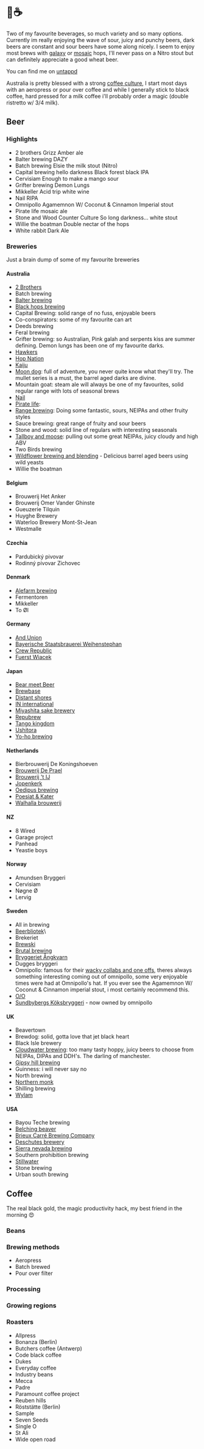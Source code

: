 # 🍺☕️

Two of my favourite beverages, so much variety and so many options. Currently im really enjoying the wave of sour, juicy and punchy beers, dark beers are constant and sour beers have some along nicely. I seem to enjoy most brews with [galaxy](https://www.hops.com.au/project/galaxy/) or [mosaic](https://www.cleverbrewing.com.au/mosaic-hops.html) hops, I'll never pass on a Nitro stout but can definitely appreciate a good wheat beer.

You can find me on [untappd](https://untappd.com/user/motorikpulse)

Australia is pretty blessed with a strong [coffee culture](https://www.broadsheet.com.au/melbourne/food-and-drink/article/guide-melbournes-oddest-coffee-orders), I start most days with an aeropress or pour over coffee and while I generally stick to black coffee, hard pressed for a milk coffee i'll probably order a magic (double ristretto w/ 3/4 milk).

## Beer

### Highlights

- 2 brothers Grizz Amber ale
- Balter brewing DAZY
- Batch brewing Elsie the milk stout (Nitro)
- Capital brewing hello darkness Black forest black IPA
- Cervisiam Enough to make a mango sour
- Grifter brewing Demon Lungs
- Mikkeller Acid trip white wine
- Nail RIPA
- Omnipollo Agamemnon W/ Coconut & Cinnamon Imperial stout
- Pirate life mosaic ale
- Stone and Wood Counter Culture So long darkness... white stout
- Willie the boatman Double nectar of the hops
- White rabbit Dark Ale

### Breweries

Just a brain dump of some of my favourite breweries

#### Australia

- [2 Brothers](http://2brothers.com.au/)
- Batch brewing
- [Balter brewing](http://www.balter.com.au/)
- [Black hops brewing](http://blackhops.com.au/)
- Capital Brewing: solid range of no fuss, enjoyable beers
- Co-conspirators: some of my favourite can art
- Deeds brewing
- Feral brewing
- Grifter brewing: so Australian, Pink galah and serpents kiss are summer defining. Demon lungs has been one of my favourite darks.
- [Hawkers](http://www.hawkers.beer/)
- [Hop Nation](http://www.hopnation.com.au/)
- [Kaiju](http://www.kaijubeer.com.au/)
- [Moon dog](http://moondogbrewing.com.au/): full of adventure, you never quite know what they'll try. The mullet series is a must, the barrel aged darks are divine.
- Mountain goat: steam ale will always be one of my favourites, solid regular range with lots of seasonal brews
- [Nail](http://www.nailbrewing.com.au/)
- [Pirate life](http://www.piratelife.com.au/):
- [Range brewing](https://www.rangebrewing.com/): Doing some fantastic, sours, NEIPAs and other fruity styles
- Sauce brewing: great range of fruity and sour beers
- Stone and wood: solid line of regulars with interesting seasonals
- [Tallboy and moose](http://www.tallboyandmoose.com/): pulling out some great NEIPAs, juicy cloudy and high ABV
- Two Birds brewing
- [Wildflower brewing and blending](https://wildflowerbeer.com/) - Delicious barrel aged beers using wild yeasts
- Willie the boatman

#### Belgium

- Brouwerij Het Anker
- Brouwerij Omer Vander Ghinste
- Gueuzerie Tilquin
- Huyghe Brewery
- Waterloo Brewery Mont-St-Jean
- Westmalle

#### Czechia

- Pardubický pivovar
- Rodinný pivovar Zichovec

#### Denmark

- [Alefarm brewing](http://alefarm.dk/)
- Fermentoren
- Mikkeller
- To Øl

#### Germany

- [And Union](http://www.andunion.com/)
- [Bayerische Staatsbrauerei Weihenstephan](http://www.weihenstephaner.de/)
- [Crew Republic](http://www.crewrepublic.de/)
- [Fuerst Wiacek](http://www.fuerstwiacek.com/)

#### Japan

- [Bear meet Beer](https://untappd.com/w/bear-meet-beer/371564)
- [Brewbase](http://instagram.com/brewbase_beer)
- [Distant shores](http://www.distantshoresbrewing.com/)
- [IN international](http://www.rokko-beer.com/)
- [Miyashita sake brewery](https://untappd.com/w/miyashita-sake-brewery/20720)
- [Repubrew](http://repubrew.com/index.html)
- [Tango kingdom](https://tango-kingdom.com/)
- [Ushitora](https://untappd.com/w/ushitora-brewery/158050)
- [Yo-ho brewing](http://www.yonasato.com/)

#### Netherlands

- Bierbrouwerij De Koningshoeven
- [Brouwerij De Prael](http://www.deprael.nl/)
- [Brouwerij 't IJ](http://www.brouwerijhetij.nl/)
- [Jopenkerk](https://www.jopenkerk.nl/)
- [Oedipus brewing](http://www.oedipus.com/)
- [Poesiat & Kater](http://poesiatenkater.nl/)
- [Walhalla brouwerij](https://www.walhallacraftbeer.nl/)

#### NZ

- 8 Wired
- Garage project
- Panhead
- Yeastie boys

#### Norway

- Amundsen Bryggeri
- Cervisiam
- Nøgne Ø
- Lervig

#### Sweden

- All in brewing
- [Beerbliotek](http://beerbliotek.com/)\
- Brekeriet
- [Brewski](http://www.brewski.se/)
- [Brutal brewing](http://instagram.com/BrutalBrewing)
- [Bryggeriet Ångkvarn](http://bryggerietangkvarn.se/)
- Dugges bryggeri
- Omnipollo: famous for their [wacky collabs and one offs](https://untappd.com/b/omnipollo-omnipolloscope-4-never-miami-thunder-lemon-meringue-milkshake-raspberry-blackberry-double-ice-cream-lassi-gose/3179877), theres always something interesting coming out of omnipollo, some very enjoyable times were had at Omnipollo's hat. If you ever see the Agamemnon W/ Coconut & Cinnamon imperial stout, i most certainly recommend this.
- [O/O](http://oobrewing.com/)
- [Sundbybergs Köksbryggeri](http://sundbybergskoksbryggeri.se/) - now owned by omnipollo

#### UK

- Beavertown
- Brewdog: solid, gotta love that jet black heart
- Black Isle brewery
- [Cloudwater brewing](https://cloudwaterbrew.co/): too many tasty hoppy, juicy beers to choose from NEIPAs, DIPAs and DDH's. The darling of manchester.
- [Gipsy hill brewing](https://gipsyhillbrew.com/)
- Guinness: i will never say no
- North brewing
- [Northern monk](http://www.northernmonkbrewco.com/)
- Shilling brewing
- [Wylam](https://www.wylambrewery.co.uk/)

#### USA

- Bayou Teche brewing
- [Belching beaver](http://belchingbeaver.com/san-diego-brewery/)
- [Brieux Carré Brewing Company ](http://www.brieuxcarre.com/)
- [Deschutes brewery](http://www.deschutesbrewery.com/)
- [Sierra nevada brewing](http://www.sierranevada.com/)
- Southern prohibition brewing
- [Stillwater](http://www.stillwater-artisanal.com/)
- Stone brewing
- Urban south brewing

## Coffee

The real black gold, the magic productivity hack, my best friend in the morning 😍

### Beans

### Brewing methods

- Aeropress
- Batch brewed
- Pour over filter

### Processing

### Growing regions

### Roasters

- Allpress
- Bonanza (Berlin)
- Butchers coffee (Antwerp)
- Code black coffee
- Dukes
- Everyday coffee
- Industry beans
- Mecca
- Padre
- Paramount coffee project
- Reuben hills
- Röststätte (Berlin)
- Sample
- Seven Seeds
- Single O
- St Ali
- Wide open road
